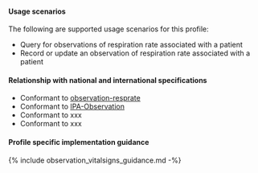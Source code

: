 #### Usage scenarios

The following are supported usage scenarios for this profile:

- Query for observations of respiration rate associated with a patient
- Record or update an observation of respiration rate associated with a patient


#### Relationship with national and international specifications
- Conformant to [observation-resprate](http://hl7.org/fhir/R4/observation-resprate.html)
- Conformant to [IPA-Observation](https://build.fhir.org/ig/HL7/fhir-ipa/StructureDefinition-ipa-observation.html)
- Conformant to xxx
- Conformant to xxx


#### Profile specific implementation guidance
{% include observation_vitalsigns_guidance.md -%}




